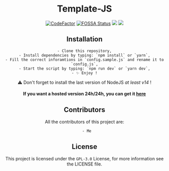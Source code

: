 <div align="center">

# Template-JS

[![CodeFactor](https://www.codefactor.io/repository/github/yan-jobs/feur-bot/badge)](https://www.codefactor.io/repository/github/yan-jobs/template-js)
[![FOSSA Status](https://app.fossa.com/api/projects/git%2Bgithub.com%2FYan-Jobs%2Ffeur-bot.svg?type=shield)](https://app.fossa.com/projects/git%2Bgithub.com%2FYan-Jobs%2Ffeur-bot?ref=badge_shield)
![](https://shields.io/github/license/Yan-Jobs/feur-bot)
![](https://img.shields.io/discord/831251454655594506.svg?logo=discord&colorB=7289DA&label=Yan%27s%20Dev)

## Installation

    - Clone this repository,
    - Install dependencies by typing: `npm install` or `yarn`,
    - Fill the correct inforamtions in `config.sample.js` and rename it to `config.js`,
    - Start the script by typing: `npm run dev` or `yarn dev`,
    - ✨ Enjoy !
⚠️ Don't forget to install the last version of NodeJS *at least v14* !

#### If you want a hosted version 24h/24h, you can get it [here](https://discord.com/api/oauth2/authorize?client_id=867380663275880459&permissions=2218118208&scope=bot%20applications.commands)

## Contributors
All the contributors of this project are:

      - Me



## License
This project is licensed under the `GPL-3.0` License, for more information see the LICENSE file.
</div>